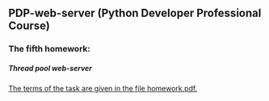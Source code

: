 ## PDP-web-server (Python Developer Professional Course)

### The fifth homework:
##### Thread pool web-server
<u>The terms of the task are given in the file homework.pdf.</u>
<br></br>

